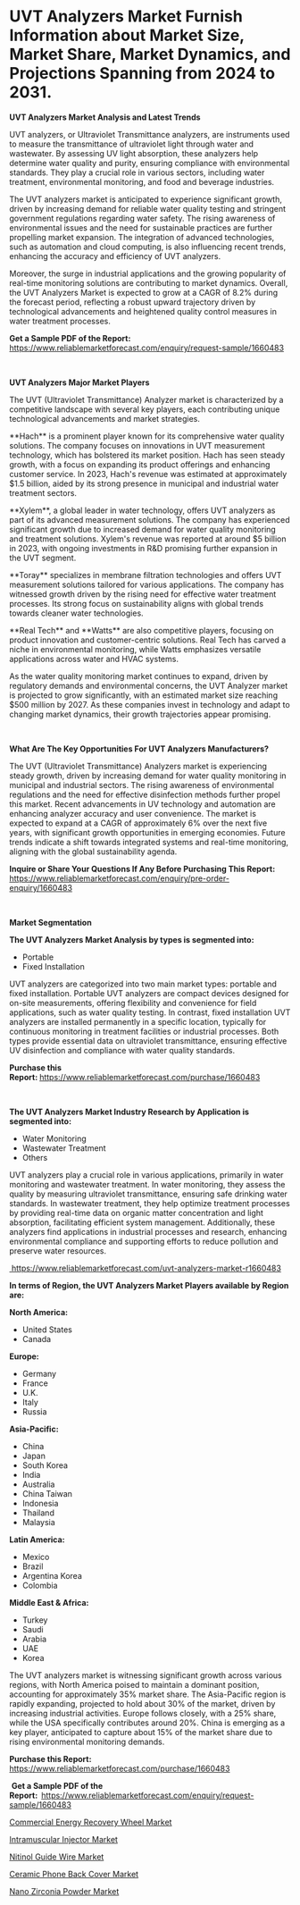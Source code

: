 <p><h1>UVT Analyzers Market Furnish Information about Market Size, Market Share, Market Dynamics, and Projections Spanning from 2024 to 2031.</h1></p><p><strong>UVT Analyzers Market Analysis and Latest Trends</strong></p>
<p><p>UVT analyzers, or Ultraviolet Transmittance analyzers, are instruments used to measure the transmittance of ultraviolet light through water and wastewater. By assessing UV light absorption, these analyzers help determine water quality and purity, ensuring compliance with environmental standards. They play a crucial role in various sectors, including water treatment, environmental monitoring, and food and beverage industries.</p><p>The UVT analyzers market is anticipated to experience significant growth, driven by increasing demand for reliable water quality testing and stringent government regulations regarding water safety. The rising awareness of environmental issues and the need for sustainable practices are further propelling market expansion. The integration of advanced technologies, such as automation and cloud computing, is also influencing recent trends, enhancing the accuracy and efficiency of UVT analyzers.</p><p>Moreover, the surge in industrial applications and the growing popularity of real-time monitoring solutions are contributing to market dynamics. Overall, the UVT Analyzers Market is expected to grow at a CAGR of 8.2% during the forecast period, reflecting a robust upward trajectory driven by technological advancements and heightened quality control measures in water treatment processes.</p></p>
<p><strong>Get a Sample PDF of the Report:&nbsp;</strong> <a href="https://www.reliablemarketforecast.com/enquiry/request-sample/1660483?utm_campaign=1140&utm_medium=2&utm_source=Github&utm_content=ia&utm_term=26102024&utm_id=uvt-analyzers">https://www.reliablemarketforecast.com/enquiry/request-sample/1660483</a></p>
<p>&nbsp;</p>
<p><strong>UVT Analyzers Major Market Players</strong></p>
<p><p>The UVT (Ultraviolet Transmittance) Analyzer market is characterized by a competitive landscape with several key players, each contributing unique technological advancements and market strategies.</p><p>**Hach** is a prominent player known for its comprehensive water quality solutions. The company focuses on innovations in UVT measurement technology, which has bolstered its market position. Hach has seen steady growth, with a focus on expanding its product offerings and enhancing customer service. In 2023, Hach's revenue was estimated at approximately $1.5 billion, aided by its strong presence in municipal and industrial water treatment sectors.</p><p>**Xylem**, a global leader in water technology, offers UVT analyzers as part of its advanced measurement solutions. The company has experienced significant growth due to increased demand for water quality monitoring and treatment solutions. Xylem's revenue was reported at around $5 billion in 2023, with ongoing investments in R&D promising further expansion in the UVT segment.</p><p>**Toray** specializes in membrane filtration technologies and offers UVT measurement solutions tailored for various applications. The company has witnessed growth driven by the rising need for effective water treatment processes. Its strong focus on sustainability aligns with global trends towards cleaner water technologies.</p><p>**Real Tech** and **Watts** are also competitive players, focusing on product innovation and customer-centric solutions. Real Tech has carved a niche in environmental monitoring, while Watts emphasizes versatile applications across water and HVAC systems.</p><p>As the water quality monitoring market continues to expand, driven by regulatory demands and environmental concerns, the UVT Analyzer market is projected to grow significantly, with an estimated market size reaching $500 million by 2027. As these companies invest in technology and adapt to changing market dynamics, their growth trajectories appear promising.</p></p>
<p>&nbsp;</p>
<p><strong>What Are The Key Opportunities For UVT Analyzers Manufacturers?</strong></p>
<p><p>The UVT (Ultraviolet Transmittance) Analyzers market is experiencing steady growth, driven by increasing demand for water quality monitoring in municipal and industrial sectors. The rising awareness of environmental regulations and the need for effective disinfection methods further propel this market. Recent advancements in UV technology and automation are enhancing analyzer accuracy and user convenience. The market is expected to expand at a CAGR of approximately 6% over the next five years, with significant growth opportunities in emerging economies. Future trends indicate a shift towards integrated systems and real-time monitoring, aligning with the global sustainability agenda.</p></p>
<p><strong>Inquire or Share Your Questions If Any Before Purchasing This Report:</strong> <a href="https://www.reliablemarketforecast.com/enquiry/pre-order-enquiry/1660483?utm_campaign=1140&utm_medium=2&utm_source=Github&utm_content=ia&utm_term=26102024&utm_id=uvt-analyzers">https://www.reliablemarketforecast.com/enquiry/pre-order-enquiry/1660483</a></p>
<p>&nbsp;</p>
<p><strong>Market Segmentation</strong></p>
<p><strong>The UVT Analyzers Market Analysis by types is segmented into:</strong></p>
<p><ul><li>Portable</li><li>Fixed Installation</li></ul></p>
<p><p>UVT analyzers are categorized into two main market types: portable and fixed installation. Portable UVT analyzers are compact devices designed for on-site measurements, offering flexibility and convenience for field applications, such as water quality testing. In contrast, fixed installation UVT analyzers are installed permanently in a specific location, typically for continuous monitoring in treatment facilities or industrial processes. Both types provide essential data on ultraviolet transmittance, ensuring effective UV disinfection and compliance with water quality standards.</p></p>
<p><strong>Purchase this Report:&nbsp;</strong><a href="https://www.reliablemarketforecast.com/purchase/1660483?utm_campaign=1140&utm_medium=2&utm_source=Github&utm_content=ia&utm_term=26102024&utm_id=uvt-analyzers">https://www.reliablemarketforecast.com/purchase/1660483</a></p>
<p>&nbsp;</p>
<p><strong>The UVT Analyzers Market Industry Research by Application is segmented into:</strong></p>
<p><ul><li>Water Monitoring</li><li>Wastewater Treatment</li><li>Others</li></ul></p>
<p><p>UVT analyzers play a crucial role in various applications, primarily in water monitoring and wastewater treatment. In water monitoring, they assess the quality by measuring ultraviolet transmittance, ensuring safe drinking water standards. In wastewater treatment, they help optimize treatment processes by providing real-time data on organic matter concentration and light absorption, facilitating efficient system management. Additionally, these analyzers find applications in industrial processes and research, enhancing environmental compliance and supporting efforts to reduce pollution and preserve water resources.</p></p>
<p><a href="https://www.reliablemarketforecast.com/uvt-analyzers-market-r1660483?utm_campaign=1140&utm_medium=2&utm_source=Github&utm_content=ia&utm_term=26102024&utm_id=uvt-analyzers">&nbsp;https://www.reliablemarketforecast.com/uvt-analyzers-market-r1660483</a></p>
<p><strong>In terms of Region, the UVT Analyzers Market Players available by Region are:</strong></p>
<p>
    <p> <strong> North America: </strong>
        <ul>
            <li>United States</li>
            <li>Canada</li>
        </ul>
        </p> 
    <p> <strong> Europe: </strong>
        <ul>
            <li>Germany</li>
            <li>France</li>
            <li>U.K.</li>
            <li>Italy</li>
            <li>Russia</li>
        </ul>
        </p> 
    <p> <strong> Asia-Pacific: </strong>
        <ul>
            <li>China</li>
            <li>Japan</li>
            <li>South Korea</li>
            <li>India</li>
            <li>Australia</li>
            <li>China Taiwan</li>
            <li>Indonesia</li>
            <li>Thailand</li>
            <li>Malaysia</li>
        </ul>
        </p> 
    <p> <strong> Latin America: </strong>
        <ul>
            <li>Mexico</li>
            <li>Brazil</li>
            <li>Argentina Korea</li>
            <li>Colombia</li>
        </ul>
        </p> 
    <p> <strong> Middle East & Africa: </strong>
        <ul>
            <li>Turkey</li>
            <li>Saudi</li>
            <li>Arabia</li>
            <li>UAE</li>
            <li>Korea</li>
        </ul>
    </p>
    </p>
<p><p>The UVT analyzers market is witnessing significant growth across various regions, with North America poised to maintain a dominant position, accounting for approximately 35% market share. The Asia-Pacific region is rapidly expanding, projected to hold about 30% of the market, driven by increasing industrial activities. Europe follows closely, with a 25% share, while the USA specifically contributes around 20%. China is emerging as a key player, anticipated to capture about 15% of the market share due to rising environmental monitoring demands.</p></p>
<p><strong>Purchase this Report: </strong><a href="https://www.reliablemarketforecast.com/purchase/1660483?utm_campaign=1140&utm_medium=2&utm_source=Github&utm_content=ia&utm_term=26102024&utm_id=uvt-analyzers">https://www.reliablemarketforecast.com/purchase/1660483</a></p>
<p>&nbsp;<strong>Get a Sample PDF of the Report:&nbsp;&nbsp;</strong><a href="https://www.reliablemarketforecast.com/enquiry/request-sample/1660483?utm_campaign=1140&utm_medium=2&utm_source=Github&utm_content=ia&utm_term=26102024&utm_id=uvt-analyzers">https://www.reliablemarketforecast.com/enquiry/request-sample/1660483</a></p>
<p><strong></strong></p>
<p><p><a href="https://issuu.com/reportprime-2/docs/commercial-energy-recovery-wheel-ma_f1ebbb939563de?utm_campaign=1140&utm_medium=2&utm_source=Github&utm_content=ia&utm_term=26102024&utm_id=uvt-analyzers">Commercial Energy Recovery Wheel Market</a></p><p><a href="https://www.linkedin.com/pulse/insights-intramuscular-injector-market-players-size-geographical-pyaif?utm_campaign=1140&utm_medium=2&utm_source=Github&utm_content=ia&utm_term=26102024&utm_id=uvt-analyzers">Intramuscular Injector Market</a></p><p><a href="https://www.linkedin.com/pulse/global-nitinol-guide-wire-market-product-types-applications-regional-voqof?utm_campaign=1140&utm_medium=2&utm_source=Github&utm_content=ia&utm_term=26102024&utm_id=uvt-analyzers">Nitinol Guide Wire Market</a></p><p><a href="https://github.com/rieuydbalon3b/Market-Research-Report-List-1/blob/main/ceramic-phone-back-cover-market.md?utm_campaign=1140&utm_medium=2&utm_source=Github&utm_content=ia&utm_term=26102024&utm_id=uvt-analyzers">Ceramic Phone Back Cover Market</a></p><p><a href="https://github.com/cairotmbrowne3cq/Market-Research-Report-List-1/blob/main/nano-zirconia-powder-market.md?utm_campaign=1140&utm_medium=2&utm_source=Github&utm_content=ia&utm_term=26102024&utm_id=uvt-analyzers">Nano Zirconia Powder Market</a></p></p>
